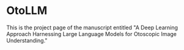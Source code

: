 # OtoLLM

This is the project page of the manuscript entitled "A Deep Learning Approach Harnessing Large Language Models for Otoscopic Image Understanding."
